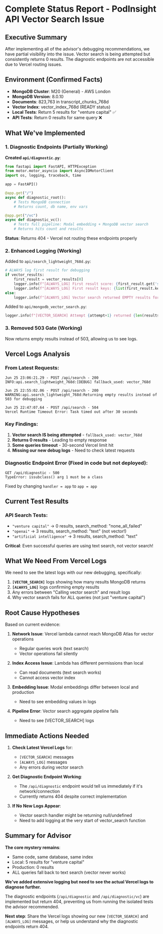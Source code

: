 # Complete Status Report - PodInsight API Vector Search Issue

## Executive Summary

After implementing all of the advisor's debugging recommendations, we have partial visibility into the issue. Vector search is being attempted but consistently returns 0 results. The diagnostic endpoints are not accessible due to Vercel routing issues.

## Environment (Confirmed Facts)

- **MongoDB Cluster**: M20 (General) - AWS London
- **MongoDB Version**: 8.0.10
- **Documents**: 823,763 in transcript_chunks_768d
- **Vector Index**: vector_index_768d (READY status)
- **Local Tests**: Return 5 results for "venture capital" ✅
- **API Tests**: Return 0 results for same query ❌

## What We've Implemented

### 1. Diagnostic Endpoints (Partially Working)

**Created `api/diagnostic.py`**:
```python
from fastapi import FastAPI, HTTPException
from motor.motor_asyncio import AsyncIOMotorClient
import os, logging, traceback, time

app = FastAPI()

@app.get("/")
async def diagnostic_root():
    # Tests MongoDB connection
    # Returns count, db name, env vars

@app.get("/vc")
async def diagnostic_vc():
    # Tests full pipeline: Modal embedding + MongoDB vector search
    # Returns hits count and results
```

**Status**: Returns 404 - Vercel not routing these endpoints properly

### 2. Enhanced Logging (Working)

Added to `api/search_lightweight_768d.py`:
```python
# ALWAYS log first result for debugging
if vector_results:
    first_result = vector_results[0]
    logger.info(f"[ALWAYS_LOG] First result score: {first_result.get('score', 'NO_SCORE')}")
    logger.info(f"[ALWAYS_LOG] First result keys: {list(first_result.keys())[:10]}")
else:
    logger.info(f"[ALWAYS_LOG] Vector search returned EMPTY results for '{clean_query}'")
```

Added to `api/mongodb_vector_search.py`:
```python
logger.info(f"[VECTOR_SEARCH] Attempt {attempt+1} returned {len(results)} results")
```

### 3. Removed 503 Gate (Working)

Now returns empty results instead of 503, allowing us to see logs.

## Vercel Logs Analysis

### From Latest Requests:

```
Jun 25 23:06:21.29 - POST /api/search - 200
INFO:api.search_lightweight_768d:[DEBUG] fallback_used: vector_768d

Jun 25 22:55:02.06 - POST /api/search - 200
WARNING:api.search_lightweight_768d:Returning empty results instead of 503 for debugging

Jun 25 22:47:07.64 - POST /api/search - 504
Vercel Runtime Timeout Error: Task timed out after 30 seconds
```

### Key Findings:

1. **Vector search IS being attempted** - `fallback_used: vector_768d`
2. **Returns 0 results** - Leading to empty response
3. **Some queries timeout** - 30-second Vercel limit hit
4. **Missing our new debug logs** - Need to check latest requests

### Diagnostic Endpoint Error (Fixed in code but not deployed):

```
GET /api/diagnostic - 500
TypeError: issubclass() arg 1 must be a class
```

Fixed by changing `handler = app` to `app = app`

## Current Test Results

### API Search Tests:
- `"venture capital"` → 0 results, search_method: "none_all_failed"
- `"openai"` → 3 results, search_method: "text" (not vector!)
- `"artificial intelligence"` → 3 results, search_method: "text"

**Critical**: Even successful queries are using text search, not vector search!

## What We Need From Vercel Logs

We need to see the latest logs with our new debugging, specifically:

1. **`[VECTOR_SEARCH]`** logs showing how many results MongoDB returns
2. **`[ALWAYS_LOG]`** logs confirming empty results
3. Any errors between "Calling vector search" and result logs
4. Why vector search fails for ALL queries (not just "venture capital")

## Root Cause Hypotheses

Based on current evidence:

1. **Network Issue**: Vercel lambda cannot reach MongoDB Atlas for vector operations
   - Regular queries work (text search)
   - Vector operations fail silently

2. **Index Access Issue**: Lambda has different permissions than local
   - Can read documents (text search works)
   - Cannot access vector index

3. **Embedding Issue**: Modal embeddings differ between local and production
   - Need to see embedding values in logs

4. **Pipeline Error**: Vector search aggregate pipeline fails
   - Need to see [VECTOR_SEARCH] logs

## Immediate Actions Needed

1. **Check Latest Vercel Logs** for:
   - `[VECTOR_SEARCH]` messages
   - `[ALWAYS_LOG]` messages
   - Any errors during vector search

2. **Get Diagnostic Endpoint Working**:
   - The `/api/diagnostic` endpoint would tell us immediately if it's network/connection
   - Currently returns 404 despite correct implementation

3. **If No New Logs Appear**:
   - Vector search handler might be returning null/undefined
   - Need to add logging at the very start of vector_search function

## Summary for Advisor

**The core mystery remains**:
- Same code, same database, same index
- Local: 5 results for "venture capital"
- Production: 0 results
- ALL queries fall back to text search (vector never works)

**We've added extensive logging but need to see the actual Vercel logs to diagnose further.**

The diagnostic endpoints (`/api/diagnostic` and `/api/diagnostic/vc`) are implemented but return 404, preventing us from running the isolated tests the advisor recommended.

**Next step**: Share the Vercel logs showing our new `[VECTOR_SEARCH]` and `[ALWAYS_LOG]` messages, or help us understand why the diagnostic endpoints return 404.
